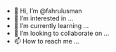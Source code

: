 - 👋 Hi, I’m @fahrulusman
- 👀 I’m interested in ...
- 🌱 I’m currently learning ...
- 💞️ I’m looking to collaborate on ...
- 📫 How to reach me ...

<!---
fahrulusman/fahrulusman is a ✨ special ✨ repository because its `README.md` (this file) appears on your GitHub profile.
You can click the Preview link to take a look at your changes.
--->
